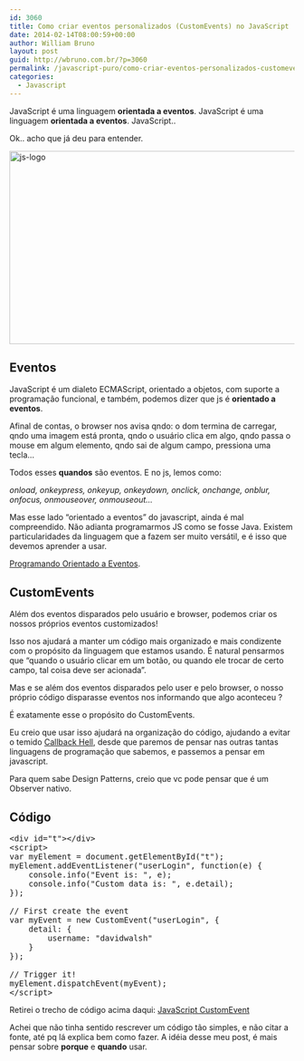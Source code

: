 ```yaml
---
id: 3060
title: Como criar eventos personalizados (CustomEvents) no JavaScript
date: 2014-02-14T08:00:59+00:00
author: William Bruno
layout: post
guid: http://wbruno.com.br/?p=3060
permalink: /javascript-puro/como-criar-eventos-personalizados-customevents-no-javascript/
categories:
  - Javascript
---
```

JavaScript é uma linguagem **orientada a eventos**. JavaScript é uma linguagem **orientada a eventos**. JavaScript..

Ok.. acho que já deu para entender.

<img src="/wp-content/uploads/2013/05/js-logo.jpg" alt="js-logo" width="800" height="341" class="aligncenter size-full wp-image-2978" srcset="/wp-content/uploads/2013/05/js-logo.jpg 800w, /wp-content/uploads/2013/05/js-logo-300x127.jpg 300w" sizes="(max-width: 800px) 100vw, 800px" />

<!--more-->

## Eventos

JavaScript é um dialeto ECMAScript, orientado a objetos, com suporte a programação funcional, e também, podemos dizer que js é **orientado a eventos**.

Afinal de contas, o browser nos avisa qndo: o dom termina de carregar, qndo uma imagem está pronta, qndo o usuário clica em algo, qndo passa o mouse em algum elemento, qndo sai de algum campo, pressiona uma tecla&#8230;

Todos esses **quandos** são eventos. E no js, lemos como:

<var>onload, onkeypress, onkeyup, onkeydown, onclick, onchange, onblur, onfocus, onmouseover, onmouseout&#8230;</var>

Mas esse lado &#8220;orientado a eventos&#8221; do javascript, ainda é mal compreendido. Não adianta programarmos JS como se fosse Java. Existem particularidades da linguagem que a fazem ser muito versátil, e é isso que devemos aprender a usar.

[Programando Orientado a Eventos](http://wbruno.com.br/javascript-puro/programando-orientado-eventos-quiz-em-multipassos/).

## CustomEvents

Além dos eventos disparados pelo usuário e browser, podemos criar os nossos próprios eventos customizados!

Isso nos ajudará a manter um código mais organizado e mais condizente com o propósito da linguagem que estamos usando. É natural pensarmos que &#8220;quando o usuário clicar em um botão, ou quando ele trocar de certo campo, tal coisa deve ser acionada&#8221;.

Mas e se além dos eventos disparados pelo user e pelo browser, o nosso próprio código disparasse eventos nos informando que algo aconteceu ?

É exatamente esse o propósito do CustomEvents.

Eu creio que usar isso ajudará na organização do código, ajudando a evitar o temido <a href="http://callbackhell.com/" rel="nofollow">Callback Hell</a>, desde que paremos de pensar nas outras tantas linguagens de programação que sabemos, e passemos a pensar em javascript.

Para quem sabe Design Patterns, creio que vc pode pensar que é um Observer nativo.

## Código

<pre>&lt;div id="t">&lt;/div>
&lt;script>
var myElement = document.getElementById("t");
myElement.addEventListener("userLogin", function(e) {
    console.info("Event is: ", e);
    console.info("Custom data is: ", e.detail);
});

// First create the event
var myEvent = new CustomEvent("userLogin", {
    detail: {
        username: "davidwalsh"
    }
});

// Trigger it!
myElement.dispatchEvent(myEvent);
&lt;/script>
</pre>

Retirei o trecho de código acima daqui: [JavaScript CustomEvent](http://davidwalsh.name/customevent)

Achei que não tinha sentido rescrever um código tão simples, e não citar a fonte, até pq lá explica bem como fazer. A idéia desse meu post, é mais pensar sobre **porque** e **quando** usar.
